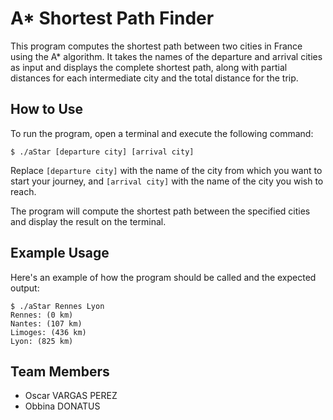 # A* Shortest Path Finder

This program computes the shortest path between two cities in France using the A* algorithm. It takes the names of the departure and arrival cities as input and displays the complete shortest path, along with partial distances for each intermediate city and the total distance for the trip.

## How to Use

To run the program, open a terminal and execute the following command:

`$ ./aStar [departure city] [arrival city]`

Replace `[departure city]` with the name of the city from which you want to start your journey, and `[arrival city]` with the name of the city you wish to reach.

The program will compute the shortest path between the specified cities and display the result on the terminal.

## Example Usage

Here's an example of how the program should be called and the expected output:

```
$ ./aStar Rennes Lyon
Rennes: (0 km)
Nantes: (107 km)
Limoges: (436 km)
Lyon: (825 km)
```

## Team Members

- Oscar VARGAS PEREZ
- Obbina DONATUS
